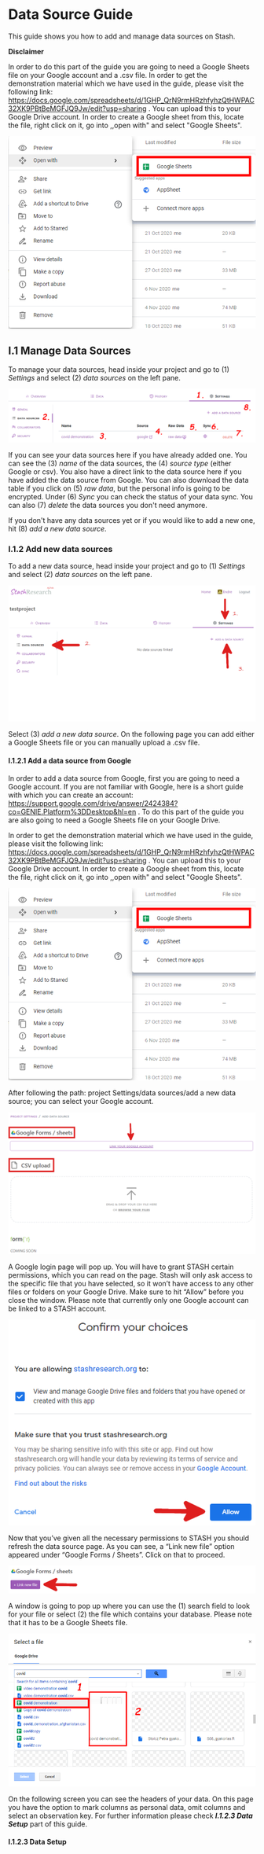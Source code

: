 # Data Source Guide

This guide shows you how to add and manage data sources on Stash.

**Disclaimer**

In order to do this part of the guide you are going to need a Google Sheets file on your Google account and a .csv file. In order to get the demonstration material which we have used in the guide, please visit the following link: https://docs.google.com/spreadsheets/d/1GHP_QrN9rmHRzhfyhzQtHWPAC32XK9PBtBeMGFJQ9Jw/edit?usp=sharing . You can upload this to your Google Drive account. In order to create a Google sheet from this, locate the file, right click on it, go into ,,open with" and select "Google Sheets".

![](https://github.com/equarius93/stashtest/blob/main/guide_pictures/sheets.png)

## I.1 Manage Data Sources

To manage your data sources, head inside your project and go to (1) *Settings* and select (2) *data sources* on the left pane.

![](https://github.com/equarius93/stashtest/blob/main/guide_pictures/datasource5.png)

If you can see your data sources here if you have already added one. You can see the (3) *name* of the data sources, the (4) *source type* (either Google or csv). You also have a direct link to the data source here if you have added the data source from Google. You can also download the data table if you click on (5) *raw data*, but the personal info is going to be encrypted. Under (6) *Sync* you can check the status of your data sync. You can also (7) *delete* the data sources you don't need anymore.

If you don't have any data sources yet or if you would like to add a new one, hit (8) *add a new data source*.

### I.1.2 Add new data sources

To add a new data source, head inside your project and go to (1) *Settings* and select (2) *data sources* on the left pane.

![](https://github.com/equarius93/stashtest/blob/main/guide_pictures/datasetup1.png)

Select (3) *add a new data source*. On the following page you can add either a Google Sheets file or you can manually upload a .csv file.

#### I.1.2.1 Add a data source from Google

In order to add a data source from Google, first you are going to need a Google account. If you are not familiar with Google, here is a short guide with which you can create an account: https://support.google.com/drive/answer/2424384?co=GENIE.Platform%3DDesktop&hl=en .  To do this part of the guide you are also going to need a Google Sheets file on your Google Drive.

In order to get the demonstration material which we have used in the guide, please visit the following link: https://docs.google.com/spreadsheets/d/1GHP_QrN9rmHRzhfyhzQtHWPAC32XK9PBtBeMGFJQ9Jw/edit?usp=sharing . You can upload this to your Google Drive account. In order to create a Google sheet from this, locate the file, right click on it, go into ,,open with" and select "Google Sheets".

![](https://github.com/equarius93/stashtest/blob/main/guide_pictures/sheets.png)

After following the path: project Settings/data sources/add a new data source; you can select your Google account.

![](https://github.com/equarius93/stashtest/blob/main/guide_pictures/datasetup2.png)

A Google login page will pop up. You will have to grant STASH certain permissions, which you can read on the page. Stash will only ask access to the specific file that you have selected, so it won’t have access to any other files or folders on your Google Drive. Make sure to hit “Allow” before you close the window. Please note that currently only one Google account can be linked to a STASH account.

![](https://github.com/equarius93/stashtest/blob/main/guide_pictures/datasetup3.png)

Now that you’ve given all the necessary permissions to STASH you should refresh the data source page. As you can see, a “Link new file” option appeared under “Google Forms / Sheets”. Click on that to proceed.

![](https://github.com/equarius93/stashtest/blob/main/guide_pictures/datasetup4.png)

A window is going to pop up where you can use the (1) search field to look for your file or select (2) the file which contains your database. Please note that it has to be a Google Sheets file.

![](https://github.com/equarius93/stashtest/blob/main/guide_pictures/datasource6.png)

On the following screen you can see the headers of your data. On this page you have the option to mark columns as personal data, omit columns and select an observation key. For further information please check ***I.1.2.3 Data Setup*** part of this guide.

#### I.1.2.3 Data Setup